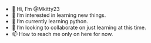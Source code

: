- 👋 Hi, I’m @Mkitty23
- 👀 I’m interested in learning new things.
- 🌱 I’m currently learning python.
- 💞️ I’m looking to collaborate on just learning at this time.
- 📫 How to reach me only on here for now.

<!---
Mkitty23/Mkitty23 is a ✨ special ✨ repository because its `README.md` (this file) appears on your GitHub profile.
You can click the Preview link to take a look at your changes.
--->
